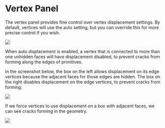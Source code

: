 # Vertex Panel

The vertex panel provides fine control over vertex displacement settings. By default, vertices will use the auto setting, but you can override this for more precise control if you wish.

![](https://github.com/UltraEngine/Documentation/blob/master/Images/vertexpanel.png?raw=true)

When auto displacement is enabled, a vertex that is connected to more than one unhidden faces will have displacement disabled, to prevent cracks from forming along the edges of primitives.

In the screenshot below, the box on the left allows displacement on its edge vertices because the adjacent faces for those edges are hidden. The box on the right disables displacement on the edge vertices, to prevent cracks from forming.

![](https://github.com/UltraEngine/Documentation/blob/master/Images/vertexautodisplacement.jpg?raw=true)

If we force vertices to use displacement on a box with adjacent faces, we can see cracks forming in the geometry.

![](https://github.com/UltraEngine/Documentation/blob/master/Images/tesscracks.jpg?raw=true)
